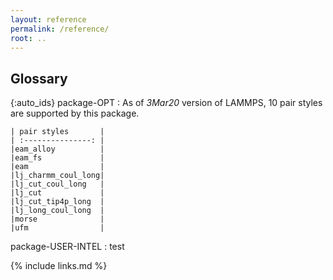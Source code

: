 ```yaml
---
layout: reference
permalink: /reference/
root: ..
---
```


## Glossary

{:auto_ids}
package-OPT
:   As of *3Mar20* version of LAMMPS, 10 pair styles are supported by this package.

    | pair styles       |
    | :---------------: |
    |eam_alloy          |
    |eam_fs             |
    |eam                |
    |lj_charmm_coul_long|
    |lj_cut_coul_long   |
    |lj_cut             |
    |lj_cut_tip4p_long  |
    |lj_long_coul_long  |
    |morse              |
    |ufm                |

package-USER-INTEL
:   test




{% include links.md %}
